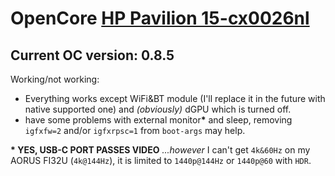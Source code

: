# OpenCore [HP Pavilion 15-cx0026nl](https://support.hp.com/lt-en/document/c06293221)
## Current OC version: 0.8.5

Working/not working:
* Everything works except WiFi&BT module (I'll replace it in the future with native supported one) and *(obviously)* dGPU which is turned off.
* have some problems with external monitor<b>\*</b> and sleep, removing `igfxfw=2` and/or `igfxrpsc=1` from `boot-args` may help.

**\* YES, USB-C PORT PASSES VIDEO** *...however* I can't get `4k&60Hz` on my AORUS FI32U (`4k@144Hz`), it is limited to `1440p@144Hz` or `1440p@60` with `HDR`.